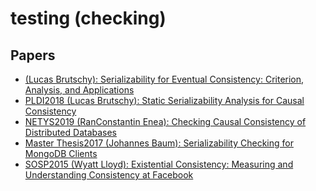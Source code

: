 # testing (checking)

## Papers
- [(Lucas Brutschy): Serializability for Eventual Consistency: Criterion, Analysis, and Applications]()
- [PLDI2018 (Lucas Brutschy): Static Serializability Analysis for Causal Consistency]()
- [NETYS2019 (RanConstantin Enea): Checking Causal Consistency of Distributed Databases]()
- [Master Thesis2017 (Johannes Baum): Serializability Checking for MongoDB Clients]()
- [SOSP2015 (Wyatt Lloyd): Existential Consistency: Measuring and Understanding Consistency at Facebook]()
